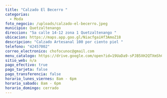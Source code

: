 ```yaml
---
title: "Calzado El Becerro "
categorias:
  - Moda
foto_negocio: /uploads/calzado-el-becerro.jpeg
municipio: Quetzaltenango
direccion: "5a calle 14-12 zona 1 Quetzaltenango "
ubicacion: https://maps.app.goo.gl/NiacfgaiHf3AmoZ18
descripcion: "Calzado Artesanal 100 por ciento piel "
telefono: "42457002"
correo_electronico: chofocunoc@gmail.com
menu_catalogo: https://drive.google.com/open?id=19UaDa9-sPJB5XH2QTXmShCy2w-OYxxhA
sitio_web: n/a
pago_efectivo: true
pago_tarjeta: false
pago_transferencia: false
horario_lunes_viernes: 8am - 6pm
horario_sabado: 8am - 6pm
horario_domingo: cerrado
---
```

